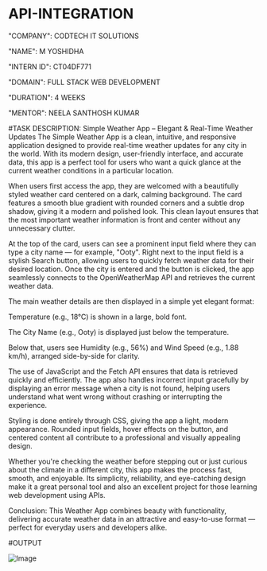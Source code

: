 # API-INTEGRATION

"COMPANY": CODTECH IT SOLUTIONS

"NAME": M YOSHIDHA

"INTERN ID": CT04DF771

"DOMAIN": FULL STACK WEB DEVELOPMENT

"DURATION": 4 WEEKS

"MENTOR": NEELA SANTHOSH KUMAR


#TASK DESCRIPTION:
            Simple Weather App – Elegant & Real-Time Weather Updates
The Simple Weather App is a clean, intuitive, and responsive application designed to provide real-time weather updates for any city in the world. With its modern design, user-friendly interface, and accurate data, this app is a perfect tool for users who want a quick glance at the current weather conditions in a particular location.

When users first access the app, they are welcomed with a beautifully styled weather card centered on a dark, calming background. The card features a smooth blue gradient with rounded corners and a subtle drop shadow, giving it a modern and polished look. This clean layout ensures that the most important weather information is front and center without any unnecessary clutter.

At the top of the card, users can see a prominent input field where they can type a city name — for example, "Ooty". Right next to the input field is a stylish Search button, allowing users to quickly fetch weather data for their desired location. Once the city is entered and the button is clicked, the app seamlessly connects to the OpenWeatherMap API and retrieves the current weather data.

The main weather details are then displayed in a simple yet elegant format:

Temperature (e.g., 18°C) is shown in a large, bold font.

The City Name (e.g., Ooty) is displayed just below the temperature.

Below that, users see Humidity (e.g., 56%) and Wind Speed (e.g., 1.88 km/h), arranged side-by-side for clarity.

The use of JavaScript and the Fetch API ensures that data is retrieved quickly and efficiently. The app also handles incorrect input gracefully by displaying an error message when a city is not found, helping users understand what went wrong without crashing or interrupting the experience.

Styling is done entirely through CSS, giving the app a light, modern appearance. Rounded input fields, hover effects on the button, and centered content all contribute to a professional and visually appealing design.

Whether you're checking the weather before stepping out or just curious about the climate in a different city, this app makes the process fast, smooth, and enjoyable. Its simplicity, reliability, and eye-catching design make it a great personal tool and also an excellent project for those learning web development using APIs.

 Conclusion: This Weather App combines beauty with functionality, delivering accurate weather data in an attractive and easy-to-use format — perfect for everyday users and developers alike.


 #OUTPUT


 ![Image](https://github.com/user-attachments/assets/f91789a5-3a70-43ba-b7a3-fd23fe55594b)


          
       
